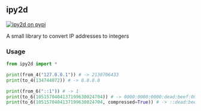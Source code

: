 ## ipy2d

[![ipy2d on pypi](https://badgen.net/pypi/v/ipy2d)](https://pypi.org/project/ipy2d/)

A small library to convert IP addresses to integers

### Usage

```py
from ipy2d import *

print(from_4("127.0.0.1")) # -> 2130706433
print(to_4(134744072)) # -> 8.8.8.8

print(from_6("::1")) # -> 1
print(to_6(1051570404137199630024704)) # -> 0000:0000:0000:dead:beef:0000:0000:0000
print(to_6(1051570404137199630024704, compressed=True)) # -> ::dead:beef:0:0:0
```
